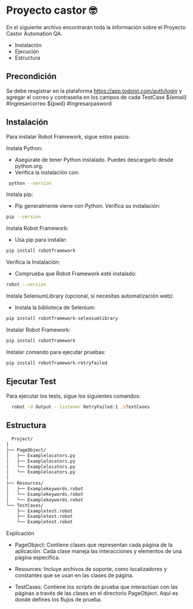  # Proyecto castor :nerd_face:

En el siguiente archivo encontrarán toda la información sobre el Proyecto Castor Automation QA.

- Instalación
- Ejecución
- Estructura
  
## Precondición

Se debe resgistrar en la plataforma https://app.todoist.com/auth/login y agregar el correo y contraseña en los campos de cada TestCase
${email}  #Ingresarcorreo
${pwd}    #Ingresarpasword

## Instalación

Para instalar Robot Framework, sigue estos pasos:

 Instala Python:

- Asegúrate de tener Python instalado. Puedes descargarlo desde python.org.
- Verifica la instalación con:
```bash
 python --version
```
 Instala pip:
- Pip generalmente viene con Python. Verifica su instalación:
```bash
pip --version
```
 Instala Robot Framework:
 - Usa pip para instalar:
```bash
pip install robotframework
```
 Verifica la Instalación:
 - Comprueba que Robot Framework esté instalado:
 ```bash
robot --version
```
 Instala SeleniumLibrary (opcional, si necesitas automatización web):
 - Instala la biblioteca de Selenium:
 ```bash
pip install robotframework-seleniumlibrary
```
  Instalar Robot Framework:
  ```bash
pip install robotframework
``` 
 Instalar comando para ejecutar pruebas: 
   ```bash
pip install robotframework-retryfailed
``` 

## Ejecutar Test

Para ejecutar los tests, sigue los siguientes comandos:

```bash
  robot -d Output --listener RetryFailed:1 .\TestCases
```
## Estructura
```bash
  Project/
│
├── PageObject/
│   ├── Examplelocators.py
│   ├── Examplelocators.py
│   └── Examplelocators.py
|   └── Examplelocators.py
│
├── Resources/
│   ├── Examplekeywords.robot
│   └── Examplekeywords.robot
│   └── Examplekeywords.robot
└── TestCases/
    ├── Exampletest.robot
    ├── Exampletest.robot
    └── Exampletest.robot

```

  Explicación
- PageObject: Contiene clases que representan cada página de la aplicación. Cada clase maneja las interacciones y elementos de una página específica.

- Resources: Incluye archivos de soporte, como localizadores y constantes que se usan en las clases de página.

- TestCases: Contiene los scripts de prueba que interactúan con las páginas a través de las clases en el directorio PageObject. Aquí es donde defines los flujos de prueba.


